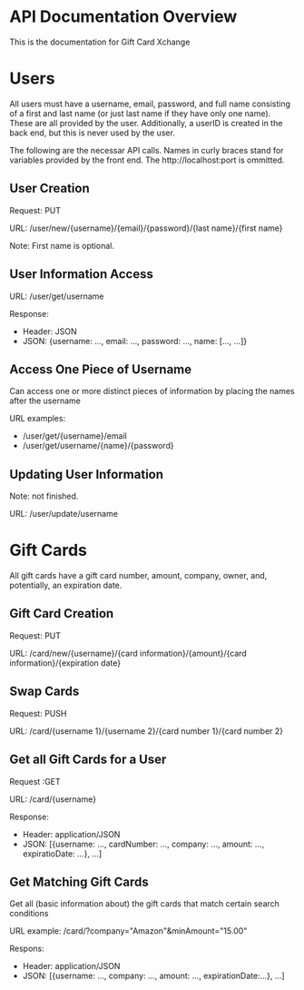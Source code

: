 # API Documentation Overview

This is the documentation for Gift Card Xchange

# Users

All users must have a username, email, password, and full name consisting of a first and last name (or just last name if they have only one name). These are all provided by the user. Additionally, a userID is created in the back end, but this is never used by the user.

The following are the necessar API calls. Names in curly braces stand for variables provided by the front end. The http://localhost:port is ommitted.

## User Creation

Request: PUT

URL: /user/new/{username}/{email}/{password}/{last name}/{first name}

Note: First name is optional.

## User Information Access

URL: /user/get/username

Response:
* Header: JSON
* JSON: {username: ..., email: ..., password: ..., name: [..., ...]}

## Access One Piece of Username

Can access one or more distinct pieces of information by placing the names after the username

URL examples: 
* /user/get/{username}/email
* /user/get/username/{name}/{password}

## Updating User Information

Note: not finished.

URL: /user/update/username

# Gift Cards

All gift cards have a gift card number, amount, company, owner, and, potentially, an expiration date.

## Gift Card Creation

Request: PUT

URL: /card/new/{username}/{card information}/{amount}/{card information}/{expiration date}

## Swap Cards

Request: PUSH

URL: /card/{username 1}/{username 2}/{card number 1}/{card number 2}

## Get all Gift Cards for a User

Request :GET

URL: /card/{username}

Response: 
* Header: application/JSON
* JSON: [{username: ..., cardNumber: ..., company: ..., amount: ..., expiratioDate: ...}, ...]

## Get Matching Gift Cards

Get all (basic information about) the gift cards that match certain search conditions

URL example: /card/?company="Amazon"&minAmount="15.00"

Respons:
* Header: application/JSON
* JSON: [{username: ..., company: ..., amount: ..., expirationDate:...}, ...]